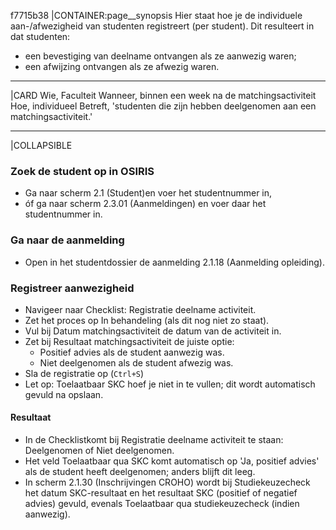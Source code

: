 f7715b38
|CONTAINER:page__synopsis
Hier staat hoe je de individuele aan-/afwezigheid van studenten registreert (per student). Dit resulteert in dat studenten: 

* een bevestiging van deelname ontvangen als ze aanwezig waren;
* een afwijzing ontvangen als ze afwezig waren.
_____
|CARD
Wie, Faculteit
Wanneer, binnen een week na de matchingsactiviteit
Hoe, individueel 
Betreft, 'studenten die zijn hebben deelgenomen aan een matchingsactiviteit.'

_____
|COLLAPSIBLE
### Zoek de student op in OSIRIS
   - Ga naar scherm 2.1 (Student)en voer het studentnummer in,  
   - óf ga naar scherm 2.3.01 (Aanmeldingen) en voer daar het studentnummer in.  

### Ga naar de aanmelding
   - Open in het studentdossier de aanmelding 2.1.18 (Aanmelding opleiding).  

### Registreer aanwezigheid
   - Navigeer naar Checklist: Registratie deelname activiteit.  
   - Zet het proces op In behandeling (als dit nog niet zo staat).  
   - Vul bij Datum matchingsactiviteit de datum van de activiteit in.  
   - Zet bij Resultaat matchingsactiviteit de juiste optie:  
     - Positief advies als de student aanwezig was.  
     - Niet deelgenomen als de student afwezig was.  
   - Sla de registratie op (`Ctrl+S`)  
   - Let op: Toelaatbaar SKC hoef je niet in te vullen; dit wordt automatisch gevuld na opslaan.  

#### Resultaat  
- In de Checklistkomt bij Registratie deelname activiteit te staan: Deelgenomen of Niet deelgenomen.  
- Het veld Toelaatbaar qua SKC komt automatisch op 'Ja, positief advies' als de student heeft deelgenomen; anders blijft dit leeg.  
- In scherm 2.1.30 (Inschrijvingen CROHO) wordt bij Studiekeuzecheck het datum SKC-resultaat en het resultaat SKC (positief of negatief advies) gevuld, evenals Toelaatbaar qua studiekeuzecheck (indien aanwezig).  
